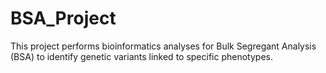 # BSA_Project
This project performs bioinformatics analyses for Bulk Segregant Analysis (BSA) to identify genetic variants linked to specific phenotypes.
